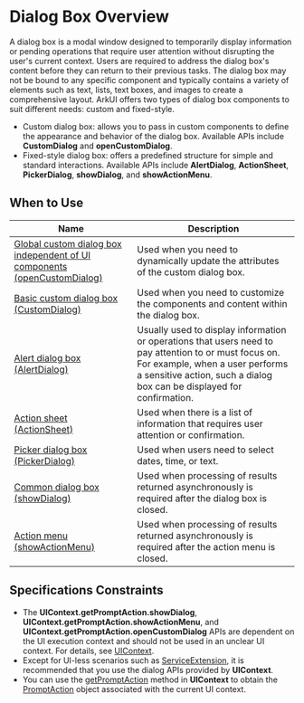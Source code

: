 # Dialog Box Overview

A dialog box is a modal window designed to temporarily display information or pending operations that require user attention without disrupting the user's current context. Users are required to address the dialog box's content before they can return to their previous tasks. The dialog box may not be bound to any specific component and typically contains a variety of elements such as text, lists, text boxes, and images to create a comprehensive layout. ArkUI offers two types of dialog box components to suit different needs: custom and fixed-style.

* Custom dialog box: allows you to pass in custom components to define the appearance and behavior of the dialog box. Available APIs include **CustomDialog** and **openCustomDialog**.
* Fixed-style dialog box: offers a predefined structure for simple and standard interactions. Available APIs include **AlertDialog**, **ActionSheet**, **PickerDialog**, **showDialog**, and **showActionMenu**.

## When to Use

| Name| Description|
| --- | --- |
|[Global custom dialog box independent of UI components (openCustomDialog)](arkts-uicontext-custom-dialog.md)| Used when you need to dynamically update the attributes of the custom dialog box.|
|[Basic custom dialog box (CustomDialog)](arkts-common-components-custom-dialog.md)| Used when you need to customize the components and content within the dialog box.|
| [Alert dialog box (AlertDialog)](arkts-fixes-style-dialog.md#alert-dialog-box-alertdialog)| Usually used to display information or operations that users need to pay attention to or must focus on. For example, when a user performs a sensitive action, such a dialog box can be displayed for confirmation.|
| [Action sheet (ActionSheet)](arkts-fixes-style-dialog.md#action-sheet-actionsheet)| Used when there is a list of information that requires user attention or confirmation.|
|[Picker dialog box (PickerDialog)](arkts-fixes-style-dialog.md#picker-dialog-box-pickerdialog)| Used when users need to select dates, time, or text.|
| [Common dialog box (showDialog)](arkts-fixes-style-dialog.md#common-dialog-box-showdialog)| Used when processing of results returned asynchronously is required after the dialog box is closed.|
| [Action menu (showActionMenu)](arkts-fixes-style-dialog.md#action-menu-showactionmenu)| Used when processing of results returned asynchronously is required after the action menu is closed.|

## Specifications Constraints

* The **UIContext.getPromptAction.showDialog**, **UIContext.getPromptAction.showActionMenu**, and **UIContext.getPromptAction.openCustomDialog** APIs are dependent on the UI execution context and should not be used in an unclear UI context. For details, see [UIContext](../reference/apis-arkui/js-apis-arkui-UIContext.md#uicontext).
* Except for UI-less scenarios<!--Del--> such as [ServiceExtension](../../application-dev/application-models/serviceextensionability.md)<!--DelEnd-->, it is recommended that you use the dialog APIs provided by **UIContext**.
* You can use the [getPromptAction](../reference/apis-arkui/js-apis-arkui-UIContext.md#getpromptaction) method in **UIContext** to obtain the [PromptAction](../reference/apis-arkui/js-apis-arkui-UIContext.md#promptaction) object associated with the current UI context.
